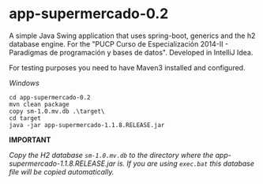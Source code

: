 app-supermercado-0.2
====================

A simple Java Swing application that uses spring-boot, generics and the h2 database engine. For the "PUCP Curso de Especialización 2014-II - Paradigmas de programación y bases de datos". Developed in IntelliJ Idea.

For testing purposes you need to have Maven3 installed and configured.

*Windows*

    cd app-supermercado-0.2
    mvn clean package
	copy sm-1.0.mv.db .\target\
    cd target
    java -jar app-supermercado-1.1.8.RELEASE.jar

**IMPORTANT**

*Copy the H2 database `sm-1.0.mv.db` to the directory where the app-supermercado-1.1.8.RELEASE.jar is. If you are using `exec.bat` this database file will be copied automatically.*

